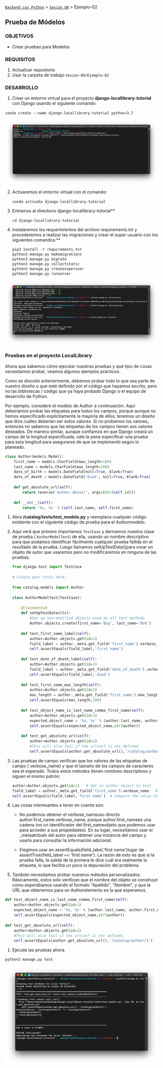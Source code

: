 [`Backend con Python`](../../Readme.md) > [`Sesión 08`](../Readme.md) > Ejemplo-02
## Prueba de Módelos 

### OBJETIVOS
- Crear pruebas para Modelos

### REQUISITOS
1. Actualizar repositorio
1. Usar la carpeta de trabajo `Sesion-08/Ejemplo-02`

### DESARROLLO

1. Crear un entorno virtual para el proyecto **django-locallibrary-tutorial** con Django usando el siguiente comando:

`conda create --name django-locallibrary-tutorial python=3.7`

![](img/1.jpeg)

2. Activaremos el entorno virtual con el comando:

	`conda activate django-locallibrary-tutorial`

1. Entramos al directorio django-locallibrary-tutorial**

	`cd django-locallibrary-tutorial`

1. Instalaremos los requerimientos del archivo requirements.txt y procederemos a realizar las migraciones y crear el super usuario con los siguientes comandos:**

   ```
   pip3 install -r requirements.txt
   python3 manage.py makemigrations
   python3 manage.py migrate
   python3 manage.py collectstatic
   python3 manage.py createsuperuser
   python3 manage.py runserver
   ```
![](img/2.jpeg)

### Pruebas en el proyecto LocalLibrary

Ahora que sabemos cómo ejecutar nuestras pruebas y qué tipo de cosas necesitamos probar, veamos algunos ejemplos prácticos.

Como se discutió anteriormente, debemos probar todo lo que sea parte de nuestro diseño o que esté definido por el código que hayamos escrito, pero no las bibliotecas / código que ya haya probado Django o el equipo de desarrollo de Python.

Por ejemplo, considere el modelo de Author a continuación. Aquí deberíamos probar las etiquetas para todos los campos, porque aunque no hemos especificado explícitamente la mayoría de ellos, tenemos un diseño que dice cuáles deberían ser estos valores. Si no probamos los valores, entonces no sabemos que las etiquetas de los campos tienen sus valores deseados. De manera similar, aunque confiamos en que Django creará un campo de la longitud especificada, vale la pena especificar una prueba para esta longitud para asegurarse de que se implementó según lo planeado.

```python
class Author(models.Model):
    first_name = models.CharField(max_length=100)
    last_name = models.CharField(max_length=100)
    date_of_birth = models.DateField(null=True, blank=True)
    date_of_death = models.DateField('Died', null=True, blank=True)
    
    def get_absolute_url(self):
        return reverse('author-detail', args=[str(self.id)])
    
    def __str__(self):
        return '%s, %s' % (self.last_name, self.first_name)
```	

1. Abra **/catalog/tests/test_models.py** y reemplace cualquier código existente con el siguiente código de prueba para el Authormodelo.

1. Aquí verá que primero importamos `TestCase` y derivamos nuestra clase de prueba ( `AuthorModelTest`) de ella, usando un nombre descriptivo para que podamos identificar fácilmente cualquier prueba fallida en el resultado de la prueba. Luego llamamos setUpTestData()para crear un objeto de autor que usaremos pero no modificaremos en ninguna de las pruebas.

	```python
	from django.test import TestCase
	
	# Create your tests here.
	
	from catalog.models import Author
	
	class AuthorModelTest(TestCase):
	
	    @classmethod
	    def setUpTestData(cls):
	        #Set up non-modified objects used by all test methods
	        Author.objects.create(first_name='Big', last_name='Bob')
	
	    def test_first_name_label(self):
	        author=Author.objects.get(id=1)
	        field_label = author._meta.get_field('first_name').verbose_name
	        self.assertEquals(field_label,'first name')
	
	    def test_date_of_death_label(self):
	        author=Author.objects.get(id=1)
	        field_label = author._meta.get_field('date_of_death').verbose_name
	        self.assertEquals(field_label,'died')
	
	    def test_first_name_max_length(self):
	        author=Author.objects.get(id=1)
	        max_length = author._meta.get_field('first_name').max_length
	        self.assertEquals(max_length,100)
	
	    def test_object_name_is_last_name_comma_first_name(self):
	        author=Author.objects.get(id=1)
	        expected_object_name = '%s, %s' % (author.last_name, author.first_name)
	        self.assertEquals(expected_object_name,str(author))
	
	    def test_get_absolute_url(self):
	        author=Author.objects.get(id=1)
	        #This will also fail if the urlconf is not defined.
	        self.assertEquals(author.get_absolute_url(),'/catalog/author/1')
	```

1. Las pruebas de campo verifican que los valores de las etiquetas de campo ( verbose_name) y que el tamaño de los campos de caracteres sea el esperado. Todos estos métodos tienen nombres descriptivos y siguen el mismo patrón:

	```python
	author=Author.objects.get(id=1)   # Get an author object to test
	field_label = author._meta.get_field('first_name').verbose_name   # Get the metadata for the required field and use it to query the required field data
	self.assertEquals(field_label,'first name')  # Compare the value to the expected result
	```
1. Las cosas interesantes a tener en cuenta son:

	* No podemos obtener el verbose_nameuso directo author.first_name.verbose_name, porque author.first_namees una cadena (no un identificador del first_nameobjeto que podemos usar para acceder a sus propiedades). En su lugar, necesitamos usar el _metaatributo del autor para obtener una instancia del campo y usarlo para consultar la información adicional.
	
	* Elegimos usar en assertEquals(field_label,'first name')lugar de assertTrue(field_label == 'first name'). La razón de esto es que si la prueba falla, la salida de la primera le dice cuál era realmente la etiqueta, lo que facilita un poco la depuración del problema.

1. También necesitamos probar nuestros métodos personalizados. Básicamente, estos solo verifican que el nombre del objeto se construyó como esperábamos usando el formato "Apellido", "Nombre", y que la URL que obtenemos para un Authorelemento es la que esperamos.

```python
def test_object_name_is_last_name_comma_first_name(self):
    author=Author.objects.get(id=1)
    expected_object_name = '%s, %s' % (author.last_name, author.first_name)
    self.assertEquals(expected_object_name,str(author))
        
def test_get_absolute_url(self):
    author=Author.objects.get(id=1)
    #This will also fail if the urlconf is not defined.
    self.assertEquals(author.get_absolute_url(),'/catalog/author/1')
```

1. Ejecute las pruebas ahora. 

```console
python3 manage.py test
```

![](img/3.png)


